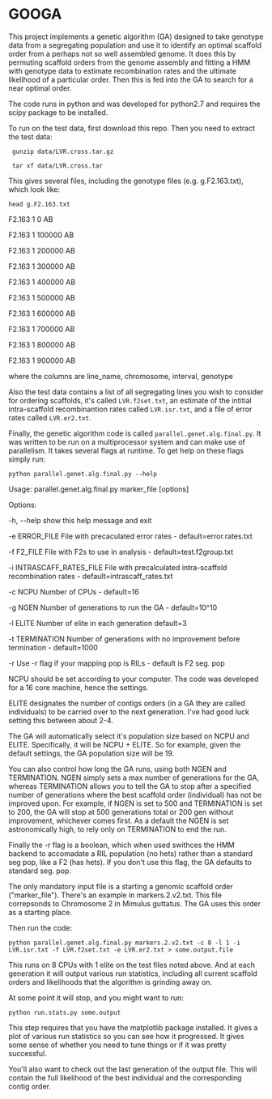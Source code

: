 # GOOGA

This project implements a genetic algorithm (GA) designed to take genotype data from a segregating population and use it to identify an optimal scaffold order from a perhaps not so well assembled genome.
It does this by permuting scaffold orders from the genome assembly and fitting a HMM with genotype data to estimate recombination rates and the ultimate likelihood of a particular order.  Then this is fed into the GA to search for a near optimal order.

The code runs in python and was developed for python2.7 and requires the scipy package to be installed.

To run on the test data, first download this repo.  Then you need to extract the test data:

` gunzip data/LVR.cross.tar.gz` 

` tar xf data/LVR.cross.tar` 

This gives several files, including the genotype files (e.g. g.F2.163.txt), which look like:

`head g.F2.163.txt`

F2.163	1	0	AB

F2.163	1	100000	AB

F2.163	1	200000	AB

F2.163	1	300000	AB

F2.163	1	400000	AB

F2.163	1	500000	AB

F2.163	1	600000	AB

F2.163	1	700000	AB

F2.163	1	800000	AB

F2.163	1	900000	AB

where the columns are line_name, chromosome, interval, genotype

Also the test data contains a list of all segregating lines you wish to consider for ordering scaffolds, it's called `LVR.f2set.txt`, an estimate of the intitial intra-scaffold recombinantion rates called `LVR.isr.txt`, and a file of error rates called `LVR.er2.txt`.

Finally, the genetic algorithm code is called `parallel.genet.alg.final.py`. It was written to be run on a multiprocessor system and can make use of parallelism.  It takes several flags at runtime.  To get help on these flags simply run:

`python parallel.genet.alg.final.py --help`

Usage: parallel.genet.alg.final.py marker_file [options]


Options:

  -h, --help            show this help message and exit

  -e ERROR_FILE         File with precaculated error rates -
                        default=error.rates.txt
                        
  -f F2_FILE            File with F2s to use in analysis -
                        default=test.f2group.txt
                        
  -i INTRASCAFF_RATES_FILE
                        File with precalculated intra-scaffold recombination
                        rates - default=intrascaff_rates.txt
                        
  -c NCPU               Number of CPUs - default=16
  
  -g NGEN               Number of generations to run the GA - default=10^10
  
  -l ELITE              Number of elite in each generation default=3
  
  -t TERMINATION        Number of generations with no improvement before
                        termination - default=1000 
  
  -r                    Use -r flag if your mapping pop is RILs - default is
                        F2 seg. pop


NCPU should be set according to your computer.  The code was developed for a 16 core machine, hence the settings.    

ELITE designates the number of contigs orders (in a GA they are called individuals) to be carried over to the next generation.  I've had good luck setting this between about 2-4.

The GA will automatically select it's population size based on NCPU and ELITE. Specifically, it will be NCPU + ELITE.  So for example, given the default settings, the GA population size will be 19.

You can also control how long the GA runs, using both NGEN and TERMINATION.  NGEN simply sets a max number of generations for the GA, whereas TERMINATION allows you to tell the GA to stop after a specified number of generations where the best scaffold order (individual) has not be improved upon. For example, if NGEN is set to 500 and TERMINATION is set to 200, the GA will stop at 500 generations total or 200 gen without improvement, whichever comes first.  As a default the NGEN is set astronomically high, to rely only on TERMINATION to end the run.

Finally the -r flag is a boolean, which when used swithces the HMM backend to accomadate a RIL population (no hets) rather than a standard seg pop, like a F2 (has hets).  If you don't use this flag, the GA defaults to standard seg. pop.

The only mandatory input file is a starting a genomic scaffold order ("marker_file").  There's an example in markers.2.v2.txt.  This file correpsonds to Chromosome 2 in Mimulus guttatus.  The GA uses this order as a starting place.

Then run the code:

`python parallel.genet.alg.final.py markers.2.v2.txt -c 8 -l 1 -i LVR.isr.txt -f LVR.f2set.txt -e LVR.er2.txt > some.output.file`

This runs on 8 CPUs with 1 elite on the test files noted above. And at each generation it will output various run statistics, including all current scaffold orders and likelihoods that the algorithm is grinding away on.

At some point it will stop, and you might want to run:

`python run.stats.py some.output`

This step requires that you have the matplotlib package installed.  It gives a plot of various run statistics so you can see how it progressed.  It gives some sense of whether you need to tune things or if it was pretty successful.

You'll also want to check out the last generation of the output file.  This will contain the full likelihood of the best individual and the corresponding contig order.
